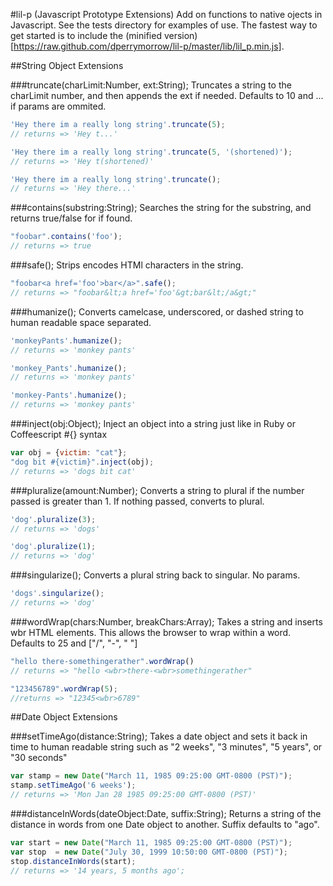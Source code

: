 #lil-p (Javascript Prototype Extensions)
Add on functions to native ojects in Javascript. See the tests directory for examples of use. 
The fastest way to get started is to include the (minified version)[https://raw.github.com/dperrymorrow/lil-p/master/lib/lil_p.min.js].

##String Object Extensions

###truncate(charLimit:Number, ext:String);
Truncates a string to the charLimit number, and then appends the ext if needed. Defaults to 10 and ... if params are ommited.

````javascript
'Hey there im a really long string'.truncate(5);
// returns => 'Hey t...'

'Hey there im a really long string'.truncate(5, '(shortened)');
// returns => 'Hey t(shortened)'

'Hey there im a really long string'.truncate();
// returns => 'Hey there...'
````

###contains(substring:String);
Searches the string for the substring, and returns true/false for if found.

````javascript
"foobar".contains('foo');
// returns => true
````

###safe();
Strips encodes HTMl characters in the string.

````javascript
"foobar<a href='foo'>bar</a>".safe();
// returns => "foobar&lt;a href='foo'&gt;bar&lt;/a&gt;"
````

###humanize();
Converts camelcase, underscored, or dashed string to human readable space separated.

````javascript
'monkeyPants'.humanize();
// returns => 'monkey pants'

'monkey_Pants'.humanize();
// returns => 'monkey pants'

'monkey-Pants'.humanize(); 
// returns => 'monkey pants'
````

###inject(obj:Object);
Inject an object into a string just like in Ruby or Coffeescript #{} syntax

````javascript
var obj = {victim: "cat"};
"dog bit #{victim}".inject(obj);
// returns => 'dogs bit cat'
````

###pluralize(amount:Number);
Converts a string to plural if the number passed is greater than 1. If nothing passed, converts to plural.

````javascript
'dog'.pluralize(3);
// returns => 'dogs'

'dog'.pluralize(1);
// returns => 'dog'
````

###singularize();
Converts a plural string back to singular. No params.

````javascript
'dogs'.singularize();
// returns => 'dog'
````

###wordWrap(chars:Number, breakChars:Array);
Takes a string and inserts wbr HTML elements. This allows the browser to wrap within a word.
Defaults to 25 and ["/", "-", " "]

```javascript
"hello there-somethingerather".wordWrap()
// returns => "hello <wbr>there-<wbr>somethingerather"

"123456789".wordWrap(5);
//returns => "12345<wbr>6789"
````

##Date Object Extensions

###setTimeAgo(distance:String);
Takes a date object and sets it back in time to human readable string such as "2 weeks", "3 minutes", "5 years", or "30 seconds"
````javascript
var stamp = new Date("March 11, 1985 09:25:00 GMT-0800 (PST)");
stamp.setTimeAgo('6 weeks');
// returns => 'Mon Jan 28 1985 09:25:00 GMT-0800 (PST)'
````

###distanceInWords(dateObject:Date, suffix:String);
Returns a string of the distance in words from one Date object to another. Suffix defaults to "ago".

````javascript
var start = new Date("March 11, 1985 09:25:00 GMT-0800 (PST)");
var stop  = new Date("July 30, 1999 10:50:00 GMT-0800 (PST)");
stop.distanceInWords(start);
// returns => '14 years, 5 months ago';
````
